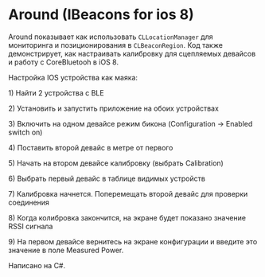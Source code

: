 Around (IBeacons for ios 8)
================
Around показывает как использовать `CLLocationManager` для мониторинга и позиционирования в `CLBeaconRegion`.
Код также демонстрирует, как настраивать калибровку для сцепляемых девайсов и работу с CoreBluetooh в iOS 8.

Настройка IOS устройства как маяка:

<p>1) Найти 2 устройства с BLE </p>
<p>2) Установить и запустить приложение на обоих устройствах</p>
<p>3) Включить на одном девайсе режим бикона (Configuration -> Enabled switch on)</p>
<p>4) Поставить второй девайс в метре от первого</p>
<p>5) Начать на втором девайсе калибровку (выбрать Calibration)</p>
<p>6) Выбрать первый девайс в таблице видимых устройств </p>
<p>7) Калибровка начнется. Поперемещать второй девайс для проверки соединения</p>
<p>8) Когда колибровка закончится, на экране будет показано значение RSSI сигнала</p>
<p>9) На первом девайсе вернитесь на экране конфигурации и введите это значение в поле Measured Power.</p>

Написано на C#.
